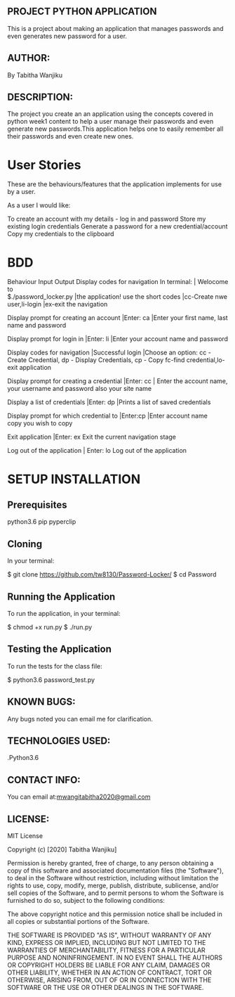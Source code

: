 ## PROJECT PYTHON APPLICATION
 This is a project about making an application that manages passwords and even generates new password for a user.
## AUTHOR:
By Tabitha Wanjiku
## DESCRIPTION:
The project you create an an application using the concepts covered in python week1 content to help a user
manage their passwords and even generate new passwords.This application helps one to easily remember all their passwords and even create new ones.
# User Stories
These are the behaviours/features that the application implements for use by a user.

As a user I would like:

To create an account with my details - log in and password
Store my existing login credentials
Generate a password for a new credential/account
Copy my credentials to the clipboard
# BDD
Behaviour	                              Input	                                        Output
Display codes for navigation	        In terminal:                 | Welocome to                             
                                      $./password_locker.py         |the application! use the short codes
                                                                    |cc-Create nwe user,li-login
                                        	                          |ex-exit the navigation

Display prompt for creating an account |Enter: ca	      |Enter your first name, last name and password

Display prompt for login in	           |Enter: li       |Enter your account name and password

Display codes for navigation	       |Successful login	|Choose an option: cc - Create Credential,                                                       dp - Display Credentials, cp - Copy 
                                                          fc-find credential,lo- exit application
                                                        
Display prompt for creating a credential	|Enter: cc  |	Enter the account name, your username and password
                                                        also your site name

Display a list of credentials	            |Enter: dp	|Prints a list of saved credentials

Display prompt for which credential to |Enter:cp    |Enter account name                                     
 copy                                                     you wish to copy

Exit application	                        |Enter: ex	Exit the current navigation stage

Log out of the application                | Enter: lo  Log out of the application
# SETUP INSTALLATION
## Prerequisites
python3.6
pip
pyperclip
## Cloning
In your terminal:

  $ git clone https://github.com/tw8130/Password-Locker/
  $ cd Password
## Running the Application
To run the application, in your terminal:

  $ chmod +x run.py
  $ ./run.py
## Testing the Application
To run the tests for the class file:

  $ python3.6 password_test.py

## KNOWN BUGS:
Any bugs noted you can email me for clarification.
## TECHNOLOGIES USED:
.Python3.6
## CONTACT INFO:
You can email at:mwangitabitha2020@gmail.com
## LICENSE:
MIT License

Copyright (c) [2020] Tabitha Wanjiku]

Permission is hereby granted, free of charge, to any person obtaining a copy of this software and associated documentation files (the "Software"), to deal in the Software without restriction, including without limitation the rights to use, copy, modify, merge, publish, distribute, sublicense, and/or sell copies of the Software, and to permit persons to whom the Software is furnished to do so, subject to the following conditions:

The above copyright notice and this permission notice shall be included in all copies or substantial portions of the Software.

THE SOFTWARE IS PROVIDED "AS IS", WITHOUT WARRANTY OF ANY KIND, EXPRESS OR IMPLIED, INCLUDING BUT NOT LIMITED TO THE WARRANTIES OF MERCHANTABILITY, FITNESS FOR A PARTICULAR PURPOSE AND NONINFRINGEMENT. IN NO EVENT SHALL THE AUTHORS OR COPYRIGHT HOLDERS BE LIABLE FOR ANY CLAIM, DAMAGES OR OTHER LIABILITY, WHETHER IN AN ACTION OF CONTRACT, TORT OR OTHERWISE, ARISING FROM, OUT OF OR IN CONNECTION WITH THE SOFTWARE OR THE USE OR OTHER DEALINGS IN THE SOFTWARE.